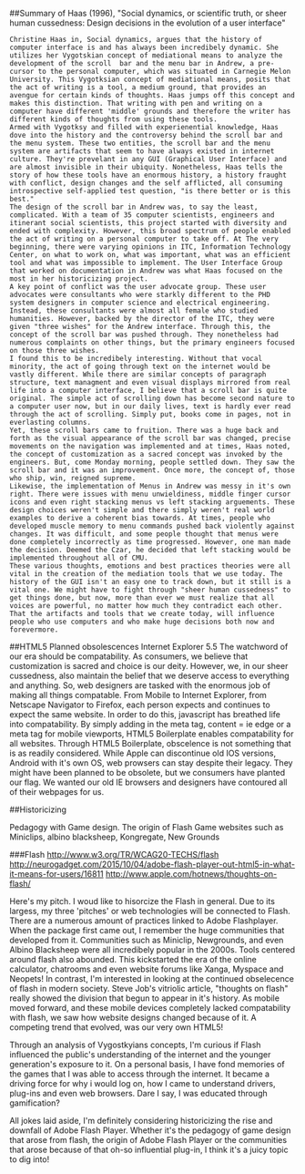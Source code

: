 ##Summary of Haas (1996), "Social dynamics, or scientific truth, or sheer human cussedness: Design decisions in the evolution of a user interface"

	Christine Haas in, Social dynamics, argues that the history of computer interface is and has always been incredibely dynamic. She utilizes her Vygotskian concept of mediational means to analyze the development of the scroll  bar and the menu bar in Andrew, a pre-cursor to the personal computer, which was situated in Carnegie Melon University. This Vygotksian concept of mediational means, posits that the act of writing is a tool, a medium ground, that provides an avengue for certain kinds of thoughts. Haas jumps off this concept and makes this distinction. That writing with pen and writing on a computer have different 'middle' grounds and therefore the writer has different kinds of thoughts from using these tools. 
	Armed with Vygotksy and filled with experienential knowledge, Haas dove into the history and the controversy behind the scroll bar and the menu system. These two entities, the scroll bar and the menu system are artifacts that seem to have always existed in internet culture. They're prevelant in any GUI (Graphical User Interface) and are almost invisible in their ubiquity. Nonetheless, Haas tells the story of how these tools have an enormous history, a history fraught with conflict, design changes and the self afflicted, all consuming introspective self-applied test question, "is there better or is this best."
    The design of the scroll bar in Andrew was, to say the least, complicated. With a team of 35 computer scientists, engineers and itinerant social scientists, this project started with diversity and ended with complexity. However, this broad spectrum of people enabled the act of writing on a personal computer to take off. At The very beginning, there were varying opinions in ITC, Information Technology Center, on what to work on, what was important, what was an efficient tool and what was impossible to implement. The User Interface Group that worked on documentation in Andrew was what Haas focused on the most in her historicizing project. 
    A key point of conflict was the user advocate group. These user advocates were consultants who were starkly different to the PHD system designers in computer science and electrical engineering. Instead, these consultants were almost all female who studied humanities. However, backed by the director of the ITC, they were given "three wishes" for the Andrew interface. Through this, the concept of the scroll bar was pushed through. They nonetheless had numerous complaints on other things, but the primary engineers focused on those three wishes. 
    I found this to be incredibely interesting. Without that vocal minority, the act of going through text on the internet would be vastly different. While there are similar concepts of paragraph structure, text managment and even visual displays mirrored from real life into a computer interface, I believe that a scroll bar is quite original. The simple act of scrolling down has become second nature to a computer user now, but in our daily lives, text is hardly ever read through the act of scrolling. Simply put, books come in pages, not in everlasting columns. 
    Yet, these scroll bars came to fruition. There was a huge back and forth as the visual appearance of the scroll bar was changed, precise movements on the navigation was implemented and at times, Haas noted, the concept of customization as a sacred concept was invoked by the engineers. But, come Monday morning, people settled down. They saw the scroll bar and it was an improvement. Once more, the concept of, those who ship, win, reigned supreme. 
    Likewise, the implementation of Menus in Andrew was messy in it's own right. There were issues with menu unwieldiness, middle finger cursor icons and even right stacking menus vs left stacking arguements. These design choices weren't simple and there simply weren't real world examples to derive a coherent bias towards. At times, people who developed muscle memory to menu commands pushed back violently against changes. It was difficult, and some people thought that menus were done completely incorrectly as time progressed. However, one man made the decision. Deemed the Czar, he decided that left stacking would be implemented throughout all of CMU. 
    These various thoughts, emotions and best practices theories were all vital in the creation of the mediation tools that we use today. The history of the GUI isn't an easy one to track down, but it still is a vital one. We might have to fight through "sheer human cussedness" to get things done, but now, more than ever we must realize that all voices are powerful, no matter how much they contradict each other. That the artifacts and tools that we create today, will influence people who use computers and who make huge decisions both now and forevermore. 
    	
##HTML5 Planned obsolescences
	Internet Explorer 5.5
    The watchword of our era should be compatability. As consumers, we believe that customization is sacred and choice is our deity. However, we, in our sheer cussedness, also maintain the belief that we deserve access to everything and anything. So, web designers are tasked with the enormous job of making all things compatable. From Mobile to Internet Explorer, from Netscape Navigator to Firefox, each person expects and continues to expect the same website. In order to do this, javascript has breathed life into compatability. By simply adding in the meta tag, content = ie edge or a meta tag for mobile viewports, HTML5 Boilerplate enables compatability for all  websites. Through HTML5 Boilerplate, obscelence is not something that is as readily considered. While Apple can discontinue old IOS versions, Android with it's own OS, web prowsers can stay despite their legacy. They might have been planned to be obsolete, but we consumers have planted our flag. We wanted our old IE browsers and designers have contoured all of their webpages for us. 
    
##Historicizing

Pedagogy with Game design. 
The origin of Flash 
Game websites such as Miniclips, albino blacksheep, Kongregate, New Grounds

###Flash
http://www.w3.org/TR/WCAG20-TECHS/flash
http://neurogadget.com/2015/10/04/adobe-flash-player-out-html5-in-what-it-means-for-users/16811
http://www.apple.com/hotnews/thoughts-on-flash/

Here's my pitch. I woud like to hisorcize the Flash in general. Due to its largess, my three 'pitches' or web technologies will be connected to Flash. 
There are a numerous amount of practices linked to Adobe Flashplayer. When the package first came out, I remember the huge communities that developed from it. Communities such as Miniclip, Newgrounds, and even Albino Blacksheep were all incredibely popular in the 2000s. Tools centered around flash also abounded. This kickstarted the era of the online calculator, chatrooms and even website forums like Xanga, Myspace and Neopets! 
In contrast, I'm interested in looking at the continued obselecence of flash in modern society. Steve Job's vitriolic article, "thoughts on flash"  really showed the division that begun to appear in it's history. As mobile moved forward, and these mobile devices completely lacked compatability with flash, we saw how website designs changed because of it. A competing trend that evolved, was our very own HTML5! 

Through an analysis of Vygostkyians concepts, I'm curious if Flash influenced the public's understanding of the internet and the younger generation's exposure to it. On a personal basis, I have fond memories of the games that I was able to access through the internet. It became a driving force for why i would log on, how I came to understand drivers, plug-ins and even web browsers. Dare I say, I was educated through gamification?

All jokes laid aside, I'm definitely considering historicizing the rise and downfall of Adobe Flash Player. Whether it's the pedagogy of game design that arose from flash, the origin of Adobe Flash Player or the communities that arose because of that oh-so influential plug-in, I think it's a juicy topic to dig into!
